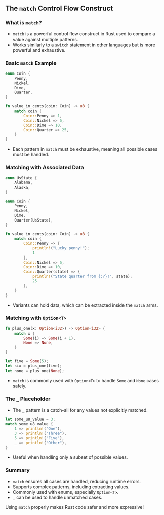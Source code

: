## The `match` Control Flow Construct

### What is `match`?
- `match` is a powerful control flow construct in Rust used to compare a value against multiple patterns.
- Works similarly to a `switch` statement in other languages but is more powerful and exhaustive.

### Basic `match` Example
```rust
enum Coin {
    Penny,
    Nickel,
    Dime,
    Quarter,
}

fn value_in_cents(coin: Coin) -> u8 {
    match coin {
        Coin::Penny => 1,
        Coin::Nickel => 5,
        Coin::Dime => 10,
        Coin::Quarter => 25,
    }
}
```
- Each pattern in `match` must be exhaustive, meaning all possible cases must be handled.

### Matching with Associated Data
```rust
enum UsState {
    Alabama,
    Alaska,
}

enum Coin {
    Penny,
    Nickel,
    Dime,
    Quarter(UsState),
}

fn value_in_cents(coin: Coin) -> u8 {
    match coin {
        Coin::Penny => {
            println!("Lucky penny!");
            1
        },
        Coin::Nickel => 5,
        Coin::Dime => 10,
        Coin::Quarter(state) => {
            println!("State quarter from {:?}!", state);
            25
        },
    }
}
```
- Variants can hold data, which can be extracted inside the `match` arms.

### Matching with `Option<T>`
```rust
fn plus_one(x: Option<i32>) -> Option<i32> {
    match x {
        Some(i) => Some(i + 1),
        None => None,
    }
}

let five = Some(5);
let six = plus_one(five);
let none = plus_one(None);
```
- `match` is commonly used with `Option<T>` to handle `Some` and `None` cases safely.

### The `_` Placeholder
- The `_` pattern is a catch-all for any values not explicitly matched.
```rust
let some_u8_value = 3;
match some_u8_value {
    1 => println!("One"),
    3 => println!("Three"),
    5 => println!("Five"),
    _ => println!("Other"),
}
```
- Useful when handling only a subset of possible values.

### Summary
- `match` ensures all cases are handled, reducing runtime errors.
- Supports complex patterns, including extracting values.
- Commonly used with enums, especially `Option<T>`.
- `_` can be used to handle unmatched cases.

Using `match` properly makes Rust code safer and more expressive!
